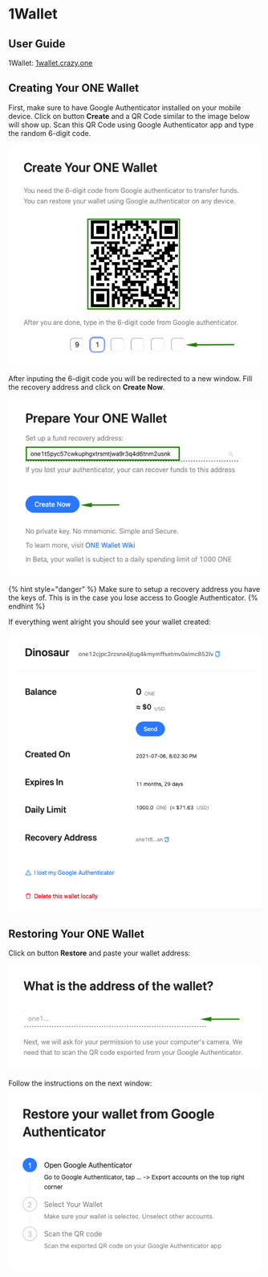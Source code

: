 # 1Wallet

## User Guide

1Wallet: [1wallet.crazy.one](https://1wallet.crazy.one)

## Creating Your ONE Wallet

First, make sure to have Google Authenticator installed on your mobile device. Click on button **Create** and a QR Code similar to the image below will show up. Scan this QR Code using Google Authenticator app and type the random 6-digit code.  


![QR Code](../.gitbook/assets/1wallet_1.png)

After inputing the 6-digit code you will be redirected to a new window. Fill the recovery address and click on **Create Now**.  


![Setup Recovery Address](../.gitbook/assets/1wallet_2.png)

{% hint style="danger" %}
Make sure to setup a recovery address you have the keys of. This is in the case you lose access to Google Authenticator.
{% endhint %}

If everything went alright you should see your wallet created:

![Wallet Created](../.gitbook/assets/1wallet_3.png)

## Restoring Your ONE Wallet

Click on button **Restore** and paste your wallet address:

![Wallet Address](../.gitbook/assets/1wallet_4.png)

Follow the instructions on the next window:

![Restore Wallet ](../.gitbook/assets/1wallet_5.png)

